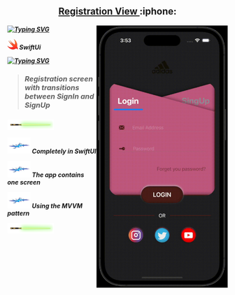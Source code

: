 <!--- TOP ---> 
<h2 align="center">    <a href="https://github.com/karamanets/Tip" target="_blank">  Registration View  </a>:iphone:
  
<!--- leading for body ---> 
<h5 align="lefth">
  
  
<!--- GIF iPnone ---> 
<p><img align="right" src="https://github.com/karamanets/RegView/blob/main/icons/Reg-2.gif" width="300" height="600" /></p>
  
  
<!--- Tag header --->
<a href="https://git.io/typing-svg"><img src="https://readme-typing-svg.demolab.com?font=Fira+Code&size=25&pause=1000&color=9356A0&width=435&lines=Frameworks" alt="Typing SVG" /></a>
  
  
<!--- Tag --->
<img src="https://github.com/karamanets/karamanets/blob/main/icon/IconSwiftUi.png" width="24" height="24">  SwiftUi 
  
<!--- about header --->
<a href="https://git.io/typing-svg"><img src="https://readme-typing-svg.demolab.com?font=Fira+Code&size=23&pause=1000&color=9356A0&width=435&lines=About+the+project" alt="Typing SVG" /></a>  
  

 
<!--- about text --->  
  
>### Registration screen with transitions between SignIn and SignUp  
>### 
>### 
  

<!--- Divider ---> 
<img src="https://github.com/karamanets/karamanets/blob/main/logo3.png" width="106" height="24">

![picture1](https://github.com/karamanets/karamanets/blob/main/icon/Lightning1.png)  Completely in SwiftUI
  
![picture1](https://github.com/karamanets/karamanets/blob/main/icon/Lightning1.png)  The app contains one screen
  
![picture1](https://github.com/karamanets/karamanets/blob/main/icon/Lightning1.png)  Using the MVVM pattern
  

<!--- Divider ---> 
<img src="https://github.com/karamanets/karamanets/blob/main/logo3.png" width="106" height="24">
 

  

